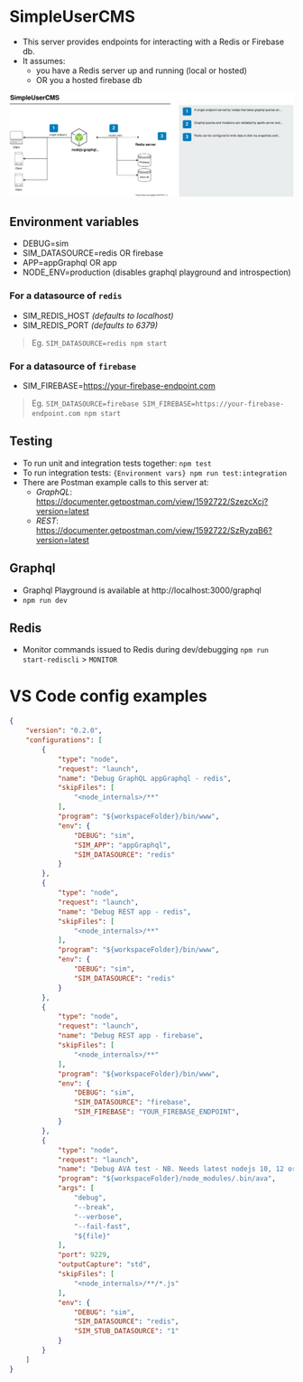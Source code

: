 # SimpleUserCMS

- This server provides endpoints for interacting with a Redis or Firebase db.
- It assumes:
	- you have a Redis server up and running (local or hosted)
	- OR you a hosted firebase db

![Alt text](images/architecture.svg)

## Environment variables
* DEBUG=sim
* SIM_DATASOURCE=redis OR firebase
* APP=appGraphql OR app
* NODE_ENV=production (disables graphql playground and introspection)

### For a datasource of `redis`
* SIM_REDIS_HOST _(defaults to localhost)_
* SIM_REDIS_PORT _(defaults to 6379)_
> Eg. `SIM_DATASOURCE=redis npm start`

### For a datasource of `firebase`
* SIM_FIREBASE=https://your-firebase-endpoint.com
> Eg. `SIM_DATASOURCE=firebase SIM_FIREBASE=https://your-firebase-endpoint.com npm start`

## Testing
- To run unit and integration tests together: `npm test`
- To run integration tests: `{Environment vars} npm run test:integration`
- There are Postman example calls to this server at:
	- _GraphQL_: https://documenter.getpostman.com/view/1592722/SzezcXcj?version=latest
	- _REST_:  https://documenter.getpostman.com/view/1592722/SzRyzqB6?version=latest

## Graphql
* Graphql Playground is available at http://localhost:3000/graphql
* `npm run dev`

## Redis
* Monitor commands issued to Redis during dev/debugging `npm run start-rediscli` > `MONITOR`

# VS Code config examples
```JSON
{
	"version": "0.2.0",
	"configurations": [
		{
			"type": "node",
			"request": "launch",
			"name": "Debug GraphQL appGraphql - redis",
			"skipFiles": [
				"<node_internals>/**"
			],
			"program": "${workspaceFolder}/bin/www",
			"env": {
				"DEBUG": "sim",
				"SIM_APP": "appGraphql",
				"SIM_DATASOURCE": "redis"
			}
		},
		{
			"type": "node",
			"request": "launch",
			"name": "Debug REST app - redis",
			"skipFiles": [
				"<node_internals>/**"
			],
			"program": "${workspaceFolder}/bin/www",
			"env": {
				"DEBUG": "sim",
				"SIM_DATASOURCE": "redis"
			}
		},
		{
			"type": "node",
			"request": "launch",
			"name": "Debug REST app - firebase",
			"skipFiles": [
				"<node_internals>/**"
			],
			"program": "${workspaceFolder}/bin/www",
			"env": {
				"DEBUG": "sim",
				"SIM_DATASOURCE": "firebase",
				"SIM_FIREBASE": "YOUR_FIREBASE_ENDPOINT",
			}
		},
		{
			"type": "node",
			"request": "launch",
			"name": "Debug AVA test - NB. Needs latest nodejs 10, 12 or 13",
			"program": "${workspaceFolder}/node_modules/.bin/ava",
			"args": [
				"debug",
				"--break",
				"--verbose",
				"--fail-fast",
				"${file}"
			],
			"port": 9229,
			"outputCapture": "std",
			"skipFiles": [
				"<node_internals>/**/*.js"
			],
			"env": {
				"DEBUG": "sim",
				"SIM_DATASOURCE": "redis",
				"SIM_STUB_DATASOURCE": "1"
			}
		}
	]
}
```
